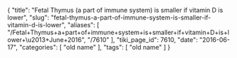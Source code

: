{
    "title": "Fetal Thymus (a part of immune system) is smaller if vitamin D is lower",
    "slug": "fetal-thymus-a-part-of-immune-system-is-smaller-if-vitamin-d-is-lower",
    "aliases": [
        "/Fetal+Thymus+a+part+of+immune+system+is+smaller+if+vitamin+D+is+lower+\u2013+June+2016",
        "/7610"
    ],
    "tiki_page_id": 7610,
    "date": "2016-06-17",
    "categories": [
        "old name"
    ],
    "tags": [
        "old name"
    ]
}